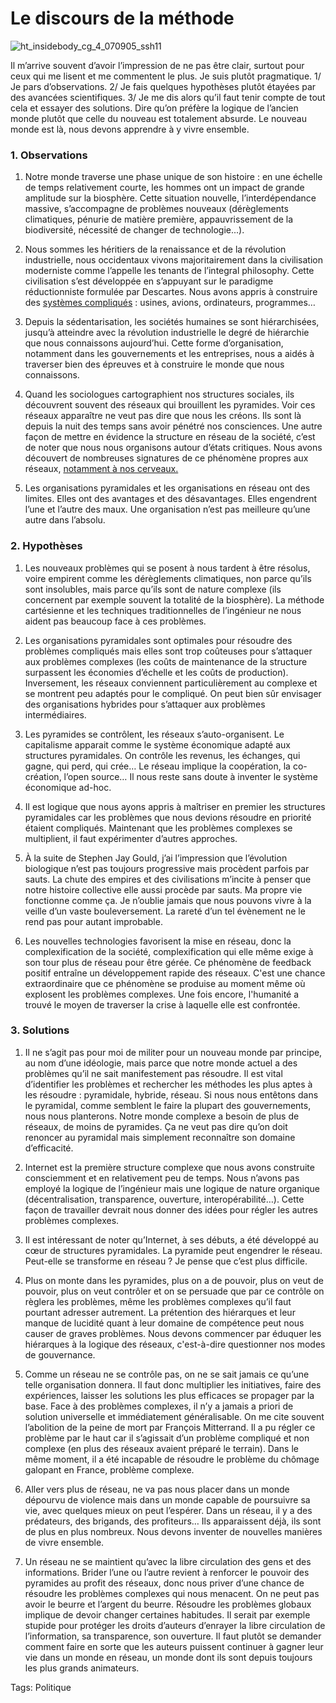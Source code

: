 # Le discours de la méthode



![ht_insidebody_cg_4_070905_ssh11](http://blog.tcrouzet.comhttps://tcrouzet.com/images_tc/2009/04/ht_insidebody_cg_4_070905_ssh11-450x348.jpg)

Il m’arrive souvent d’avoir l’impression de ne pas être clair, surtout pour ceux qui me lisent et me commentent le plus. Je suis plutôt pragmatique. 1/ Je pars d’observations. 2/ Je fais quelques hypothèses plutôt étayées par des avancées scientifiques. 3/ Je me dis alors qu’il faut tenir compte de tout cela et essayer des solutions. Dire qu’on préfère la logique de l’ancien monde plutôt que celle du nouveau est totalement absurde. Le nouveau monde est là, nous devons apprendre à y vivre ensemble.

### 1. Observations

1. Notre monde traverse une phase unique de son histoire : en une échelle de temps relativement courte, les hommes ont un impact de grande amplitude sur la biosphère. Cette situation nouvelle, l’interdépendance massive, s’accompagne de problèmes nouveaux (dérèglements climatiques, pénurie de matière première, appauvrissement de la biodiversité, nécessité de changer de technologie...).

2. Nous sommes les héritiers de la renaissance et de la révolution industrielle, nous occidentaux vivons majoritairement dans la civilisation moderniste comme l’appelle les tenants de l’integral philosophy. Cette civilisation s’est développée en s’appuyant sur le paradigme réductionniste formulée par Descartes. Nous avons appris à construire des [systèmes compliqués](http://blog.tcrouzet.com/2009/04/17/complexe-ou-complique/) : usines, avions, ordinateurs, programmes…

3. Depuis la sédentarisation, les sociétés humaines se sont hiérarchisées, jusqu’à atteindre avec la révolution industrielle le degré de hiérarchie que nous connaissons aujourd’hui. Cette forme d’organisation, notamment dans les gouvernements et les entreprises, nous a aidés à traverser bien des épreuves et à construire le monde que nous connaissons.

4. Quand les sociologues cartographient nos structures sociales, ils découvrent souvent des réseaux qui brouillent les pyramides. Voir ces réseaux apparaître ne veut pas dire que nous les créons. Ils sont là depuis la nuit des temps sans avoir pénétré nos consciences. Une autre façon de mettre en évidence la structure en réseau de la société, c’est de noter que nous nous organisons autour d’états critiques. Nous avons découvert de nombreuses signatures de ce phénomène propres aux réseaux, [notamment à nos cerveaux.](http://www.newscientist.com/article/mg20127015.000-our-complex-brains-thrive-on-the-edge-of-chaos.html)

5. Les organisations pyramidales et les organisations en réseau ont des limites. Elles ont des avantages et des désavantages. Elles engendrent l’une et l’autre des maux. Une organisation n’est pas meilleure qu’une autre dans l’absolu.

### 2. Hypothèses

1. Les nouveaux problèmes qui se posent à nous tardent à être résolus, voire empirent comme les dérèglements climatiques, non parce qu’ils sont insolubles, mais parce qu’ils sont de nature complexe (ils concernent par exemple souvent la totalité de la biosphère). La méthode cartésienne et les techniques traditionnelles de l’ingénieur ne nous aident pas beaucoup face à ces problèmes.

2. Les organisations pyramidales sont optimales pour résoudre des problèmes compliqués mais elles sont trop coûteuses pour s’attaquer aux problèmes complexes (les coûts de maintenance de la structure surpassent les économies d’échelle et les coûts de production). Inversement, les réseaux conviennent particulièrement au complexe et se montrent peu adaptés pour le compliqué. On peut bien sûr envisager des organisations hybrides pour s’attaquer aux problèmes intermédiaires.

3. Les pyramides se contrôlent, les réseaux s’auto-organisent. Le capitalisme apparait comme le système économique adapté aux structures pyramidales. On contrôle les revenus, les échanges, qui gagne, qui perd, qui crée… Le réseau implique la coopération, la co-création, l’open source… Il nous reste sans doute à inventer le système économique ad-hoc.

4. Il est logique que nous ayons appris à maîtriser en premier les structures pyramidales car les problèmes que nous devions résoudre en priorité étaient compliqués. Maintenant que les problèmes complexes se multiplient, il faut expérimenter d’autres approches.

5. À la suite de Stephen Jay Gould, j’ai l’impression que l’évolution biologique n’est pas toujours progressive mais procèdent parfois par sauts. La chute des empires et des civilisations m’incite à penser que notre histoire collective elle aussi procède par sauts. Ma propre vie fonctionne comme ça. Je n’oublie jamais que nous pouvons vivre à la veille d’un vaste bouleversement. La rareté d’un tel évènement ne le rend pas pour autant improbable.

6. Les nouvelles technologies favorisent la mise en réseau, donc la complexification de la société, complexification qui elle même exige à son tour plus de réseau pour être gérée. Ce phénomène de feedback positif entraîne un développement rapide des réseaux. C'est une chance extraordinaire que ce phénomène se produise au moment même où explosent les problèmes complexes. Une fois encore, l'humanité a trouvé le moyen de traverser la crise à laquelle elle est confrontée.

### 3. Solutions

1. Il ne s’agit pas pour moi de militer pour un nouveau monde par principe, au nom d’une idéologie, mais parce que notre monde actuel a des problèmes qu’il ne sait manifestement pas résoudre. Il est vital d’identifier les problèmes et rechercher les méthodes les plus aptes à les résoudre : pyramidale, hybride, réseau. Si nous nous entêtons dans le pyramidal, comme semblent le faire la plupart des gouvernements, nous nous planterons. Notre monde complexe a besoin de plus de réseaux, de moins de pyramides. Ça ne veut pas dire qu’on doit renoncer au pyramidal mais simplement reconnaître son domaine d’efficacité.

2. Internet est la première structure complexe que nous avons construite consciemment et en relativement peu de temps. Nous n’avons pas employé la logique de l’ingénieur mais une logique de nature organique (décentralisation, transparence, ouverture, interopérabilité…). Cette façon de travailler devrait nous donner des idées pour régler les autres problèmes complexes.

3. Il est intéressant de noter qu’Internet, à ses débuts, a été développé au cœur de structures pyramidales. La pyramide peut engendrer le réseau. Peut-elle se transforme en réseau ? Je pense que c’est plus difficile.

4. Plus on monte dans les pyramides, plus on a de pouvoir, plus on veut de pouvoir, plus on veut contrôler et on se persuade que par ce contrôle on règlera les problèmes, même les problèmes complexes qu’il faut pourtant adresser autrement. La prétention des hiérarques et leur manque de lucidité quant à leur domaine de compétence peut nous causer de graves problèmes. Nous devons commencer par éduquer les hiérarques à la logique des réseaux, c'est-à-dire questionner nos modes de gouvernance.

5. Comme un réseau ne se contrôle pas, on ne se sait jamais ce qu’une telle organisation donnera. Il faut donc multiplier les initiatives, faire des expériences, laisser les solutions les plus efficaces se propager par la base. Face à des problèmes complexes, il n’y a jamais a priori de solution universelle et immédiatement généralisable. On me cite souvent l’abolition de la peine de mort par François Mitterrand. Il a pu régler ce problème par le haut car il s’agissait d’un problème compliqué et non complexe (en plus des réseaux avaient préparé le terrain). Dans le même moment, il a été incapable de résoudre le problème du chômage galopant en France, problème complexe.

6. Aller vers plus de réseau, ne va pas nous placer dans un monde dépourvu de violence mais dans un monde capable de poursuivre sa vie, avec quelques mieux on peut l’espérer. Dans un réseau, il y a des prédateurs, des brigands, des profiteurs… Ils apparaissent déjà, ils sont de plus en plus nombreux. Nous devons inventer de nouvelles manières de vivre ensemble.

7. Un réseau ne se maintient qu’avec la libre circulation des gens et des informations. Brider l’une ou l’autre revient à renforcer le pouvoir des pyramides au profit des réseaux, donc nous priver d’une chance de résoudre les problèmes complexes qui nous menacent. On ne peut pas avoir le beurre et l’argent du beurre. Résoudre les problèmes globaux implique de devoir changer certaines habitudes. Il serait par exemple stupide pour protéger les droits d’auteurs d’enrayer la libre circulation de l’information, sa transparence, son ouverture. Il faut plutôt se demander comment faire en sorte que les auteurs puissent continuer à gagner leur vie dans un monde en réseau, un monde dont ils sont depuis toujours les plus grands animateurs.

Tags: Politique